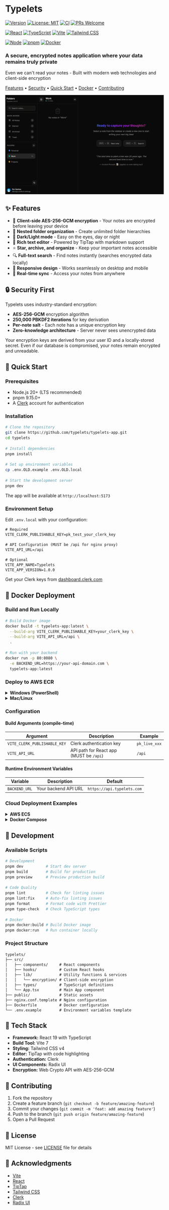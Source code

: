 # Typelets

<div style="text-align: left;">

[![Version](https://img.shields.io/github/v/release/typelets/typelets-app)](https://github.com/typelets/typelets-app/releases)
[![License: MIT](https://img.shields.io/badge/License-MIT-yellow.svg)](https://opensource.org/licenses/MIT)
[![CI](https://github.com/typelets/typelets-app/actions/workflows/release.yml/badge.svg)](https://github.com/typelets/typelets-app/actions)
[![PRs Welcome](https://img.shields.io/badge/PRs-welcome-brightgreen.svg)](CONTRIBUTING.md)

[![React](https://img.shields.io/badge/React-19-blue?logo=react)](https://react.dev/)
[![TypeScript](https://img.shields.io/badge/TypeScript-5.8-blue?logo=typescript)](https://www.typescriptlang.org/)
[![Vite](https://img.shields.io/badge/Vite-7-646CFF?logo=vite)](https://vitejs.dev/)
[![Tailwind CSS](https://img.shields.io/badge/Tailwind-4-38B2AC?logo=tailwind-css)](https://tailwindcss.com/)

[![Node](https://img.shields.io/badge/node-%3E%3D20-brightgreen?logo=node.js)](https://nodejs.org)
[![pnpm](https://img.shields.io/badge/pnpm-%3E%3D9.15-F69220?logo=pnpm)](https://pnpm.io/)
[![Docker](https://img.shields.io/badge/Docker-ready-2496ED?logo=docker)](https://www.docker.com/)

</div>

<div style="text-align: left;">
  <h3>A secure, encrypted notes application where your data remains truly private</h3>
  <p>Even we can't read your notes - Built with modern web technologies and client-side encryption</p>
</div>

<div style="text-align: left;">
  <a href="#-features">Features</a> •
  <a href="#-security-first">Security</a> •
  <a href="#-quick-start">Quick Start</a> •
  <a href="#-docker-deployment">Docker</a> •
  <a href="#-contributing">Contributing</a>
</div>

![Typelets Demo](https://github.com/typelets/typelets-app/blob/main/assets/demo.gif)

## ✨ Features

- 🔐 **Client-side AES-256-GCM encryption** - Your notes are encrypted before leaving your device
- 📁 **Nested folder organization** - Create unlimited folder hierarchies
- 🌙 **Dark/Light mode** - Easy on the eyes, day or night
- 📝 **Rich text editor** - Powered by TipTap with markdown support
- ⭐ **Star, archive, and organize** - Keep your important notes accessible
- 🔍 **Full-text search** - Find notes instantly (searches encrypted data locally)
- 📱 **Responsive design** - Works seamlessly on desktop and mobile
- 🔄 **Real-time sync** - Access your notes from anywhere

## 🔒 Security First

Typelets uses industry-standard encryption:
- **AES-256-GCM** encryption algorithm
- **250,000 PBKDF2 iterations** for key derivation
- **Per-note salt** - Each note has a unique encryption key
- **Zero-knowledge architecture** - Server never sees unencrypted data

Your encryption keys are derived from your user ID and a locally-stored secret. Even if our database is compromised, your notes remain encrypted and unreadable.

## 🚀 Quick Start

### Prerequisites

- Node.js 20+ (LTS recommended)
- pnpm 9.15.0+
- A [Clerk](https://clerk.com) account for authentication

### Installation

```bash
# Clone the repository
git clone https://github.com/typelets/typelets-app.git
cd typelets

# Install dependencies
pnpm install

# Set up environment variables
cp .env.OLD.example .env.OLD.local

# Start the development server
pnpm dev
```

The app will be available at `http://localhost:5173`

### Environment Setup

Edit `.env.local` with your configuration:

```env
# Required
VITE_CLERK_PUBLISHABLE_KEY=pk_test_your_clerk_key

# API Configuration (MUST be /api for nginx proxy)
VITE_API_URL=/api

# Optional
VITE_APP_NAME=Typelets
VITE_APP_VERSION=1.0.0
```

Get your Clerk keys from [dashboard.clerk.com](https://dashboard.clerk.com)

## 🐳 Docker Deployment

### Build and Run Locally

```bash
# Build Docker image
docker build -t typelets-app:latest \
  --build-arg VITE_CLERK_PUBLISHABLE_KEY=your_clerk_key \
  --build-arg VITE_API_URL=/api \
  .

# Run with your backend
docker run -p 80:8080 \
  -e BACKEND_URL=https://your-api-domain.com \
  typelets-app:latest
```

### Deploy to AWS ECR

<details>
<summary><b>Windows (PowerShell)</b></summary>

```powershell
# Set your configuration
$env:AWS_ACCOUNT_ID = (aws sts get-caller-identity --query Account --output text)
$env:AWS_REGION = "us-east-1"
$env:ECR_REPOSITORY = "typelets-app"
$env:VITE_CLERK_PUBLISHABLE_KEY = "pk_live_your_key_here"
$env:VITE_API_URL = "/api"

# Create ECR repository (first time only)
aws ecr create-repository `
  --repository-name $env:ECR_REPOSITORY `
  --region $env:AWS_REGION `
  --image-scanning-configuration scanOnPush=true

# Login to ECR
aws ecr get-login-password --region $env:AWS_REGION | docker login --username AWS --password-stdin "$env:AWS_ACCOUNT_ID.dkr.ecr.$env:AWS_REGION.amazonaws.com"

# Build the Docker image
docker build -t typelets-app:latest `
  --build-arg VITE_CLERK_PUBLISHABLE_KEY=$env:VITE_CLERK_PUBLISHABLE_KEY `
  --build-arg VITE_API_URL=$env:VITE_API_URL `
  .

# Tag for ECR
docker tag typelets-app:latest `
  "$env:AWS_ACCOUNT_ID.dkr.ecr.$env:AWS_REGION.amazonaws.com/${env:ECR_REPOSITORY}:latest"

# Push to ECR
docker push "$env:AWS_ACCOUNT_ID.dkr.ecr.$env:AWS_REGION.amazonaws.com/${env:ECR_REPOSITORY}:latest"
```
</details>

<details>
<summary><b>Mac/Linux</b></summary>

```bash
# Set your configuration
export AWS_ACCOUNT_ID=$(aws sts get-caller-identity --query Account --output text)
export AWS_REGION=us-east-1
export ECR_REPOSITORY=typelets-app
export VITE_CLERK_PUBLISHABLE_KEY=pk_live_your_key_here
export VITE_API_URL=/api

# Create ECR repository (first time only)
aws ecr create-repository \
  --repository-name $ECR_REPOSITORY \
  --region $AWS_REGION \
  --image-scanning-configuration scanOnPush=true

# Login to ECR
aws ecr get-login-password --region $AWS_REGION | \
  docker login --username AWS --password-stdin $AWS_ACCOUNT_ID.dkr.ecr.$AWS_REGION.amazonaws.com

# Build the Docker image
docker build -t typelets-app:latest \
  --build-arg VITE_CLERK_PUBLISHABLE_KEY=$VITE_CLERK_PUBLISHABLE_KEY \
  --build-arg VITE_API_URL=$VITE_API_URL \
  .

# Tag for ECR
docker tag typelets-app:latest \
  $AWS_ACCOUNT_ID.dkr.ecr.$AWS_REGION.amazonaws.com/$ECR_REPOSITORY:latest

# Push to ECR
docker push $AWS_ACCOUNT_ID.dkr.ecr.$AWS_REGION.amazonaws.com/$ECR_REPOSITORY:latest
```
</details>

### Configuration

#### Build Arguments (compile-time)

| Argument | Description | Example |
|----------|-------------|---------|
| `VITE_CLERK_PUBLISHABLE_KEY` | Clerk authentication key | `pk_live_xxx` |
| `VITE_API_URL` | API path for React app (MUST be `/api`) | `/api` |

#### Runtime Environment Variables

| Variable | Description | Default |
|----------|-------------|---------|
| `BACKEND_URL` | Your backend API URL | `https://api.typelets.com` |

### Cloud Deployment Examples

<details>
<summary><b>AWS ECS</b></summary>

```json
{
  "containerDefinitions": [{
    "name": "typelets-app",
    "image": "your-ecr-uri:latest",
    "environment": [
      {
        "name": "BACKEND_URL",
        "value": "https://your-api-domain.com"
      }
    ],
    "portMappings": [{
      "containerPort": 8080
    }]
  }]
}
```
</details>

<details>
<summary><b>Docker Compose</b></summary>

```yaml
version: '3.8'
services:
  typelets-app:
    image: typelets-app:latest
    ports:
      - "80:8080"
    environment:
      - BACKEND_URL=https://your-api-domain.com
```
</details>

## 🔧 Development

### Available Scripts

```bash
# Development
pnpm dev          # Start dev server
pnpm build        # Build for production
pnpm preview      # Preview production build

# Code Quality
pnpm lint         # Check for linting issues
pnpm lint:fix     # Auto-fix linting issues
pnpm format       # Format code with Prettier
pnpm type-check   # Check TypeScript types

# Docker
pnpm docker:build # Build Docker image
pnpm docker:run   # Run container locally
```

### Project Structure

```
typelets/
├── src/
│   ├── components/     # React components
│   ├── hooks/          # Custom React hooks
│   ├── lib/            # Utility functions & services
│   │   └── encryption/ # Client-side encryption
│   ├── types/          # TypeScript definitions
│   └── App.tsx         # Main App component
├── public/             # Static assets
├── nginx.conf.template # Nginx configuration
├── Dockerfile          # Docker configuration
└── .env.example        # Environment variables template
```

## 🚀 Tech Stack

- **Framework:** React 19 with TypeScript
- **Build Tool:** Vite 7
- **Styling:** Tailwind CSS v4
- **Editor:** TipTap with code highlighting
- **Authentication:** Clerk
- **UI Components:** Radix UI
- **Encryption:** Web Crypto API with AES-256-GCM

## 🤝 Contributing

1. Fork the repository
2. Create a feature branch (`git checkout -b feature/amazing-feature`)
3. Commit your changes (`git commit -m 'feat: add amazing feature'`)
4. Push to the branch (`git push origin feature/amazing-feature`)
5. Open a Pull Request

## 📝 License

MIT License - see [LICENSE](LICENSE) file for details

## 🙏 Acknowledgments

- [Vite](https://vitejs.dev/)
- [React](https://react.dev/)
- [TipTap](https://tiptap.dev/)
- [Tailwind CSS](https://tailwindcss.com/)
- [Clerk](https://clerk.com/)
- [Radix UI](https://www.radix-ui.com/)
